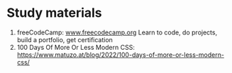 # Study materials


1. freeCodeCamp: www.freecodecamp.org Learn to code, do projects, build a portfolio, get certification
2. 100 Days Of More Or Less Modern CSS: https://www.matuzo.at/blog/2022/100-days-of-more-or-less-modern-css/
